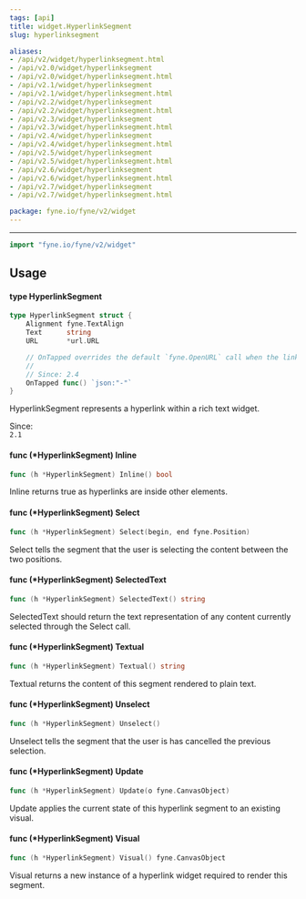 ```yaml
---
tags: [api]
title: widget.HyperlinkSegment
slug: hyperlinksegment

aliases:
- /api/v2/widget/hyperlinksegment.html
- /api/v2.0/widget/hyperlinksegment
- /api/v2.0/widget/hyperlinksegment.html
- /api/v2.1/widget/hyperlinksegment
- /api/v2.1/widget/hyperlinksegment.html
- /api/v2.2/widget/hyperlinksegment
- /api/v2.2/widget/hyperlinksegment.html
- /api/v2.3/widget/hyperlinksegment
- /api/v2.3/widget/hyperlinksegment.html
- /api/v2.4/widget/hyperlinksegment
- /api/v2.4/widget/hyperlinksegment.html
- /api/v2.5/widget/hyperlinksegment
- /api/v2.5/widget/hyperlinksegment.html
- /api/v2.6/widget/hyperlinksegment
- /api/v2.6/widget/hyperlinksegment.html
- /api/v2.7/widget/hyperlinksegment
- /api/v2.7/widget/hyperlinksegment.html

package: fyne.io/fyne/v2/widget
---
```



---
```go
import "fyne.io/fyne/v2/widget"
```

## Usage

#### type HyperlinkSegment

```go
type HyperlinkSegment struct {
	Alignment fyne.TextAlign
	Text      string
	URL       *url.URL

	// OnTapped overrides the default `fyne.OpenURL` call when the link is tapped
	//
	// Since: 2.4
	OnTapped func() `json:"-"`
}
```

HyperlinkSegment represents a hyperlink within a rich text widget.


<div class="since">Since: <code>
2.1</code></div>

#### func (*HyperlinkSegment) Inline

```go
func (h *HyperlinkSegment) Inline() bool
```
Inline returns true as hyperlinks are inside other elements.

#### func (*HyperlinkSegment) Select

```go
func (h *HyperlinkSegment) Select(begin, end fyne.Position)
```
Select tells the segment that the user is selecting the content between the two positions.

#### func (*HyperlinkSegment) SelectedText

```go
func (h *HyperlinkSegment) SelectedText() string
```
SelectedText should return the text representation of any content currently selected through the Select call.

#### func (*HyperlinkSegment) Textual

```go
func (h *HyperlinkSegment) Textual() string
```
Textual returns the content of this segment rendered to plain text.

#### func (*HyperlinkSegment) Unselect

```go
func (h *HyperlinkSegment) Unselect()
```
Unselect tells the segment that the user is has cancelled the previous selection.

#### func (*HyperlinkSegment) Update

```go
func (h *HyperlinkSegment) Update(o fyne.CanvasObject)
```
Update applies the current state of this hyperlink segment to an existing visual.

#### func (*HyperlinkSegment) Visual

```go
func (h *HyperlinkSegment) Visual() fyne.CanvasObject
```
Visual returns a new instance of a hyperlink widget required to render this segment.
